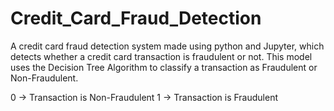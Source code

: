# Credit_Card_Fraud_Detection
A credit card fraud detection system made using python and Jupyter, which detects whether a credit card transaction is fraudulent or not. This model uses the Decision Tree Algorithm to classify a transaction as Fraudulent or Non-Fraudulent.

0 -> Transaction is Non-Fraudulent
1 -> Transaction is Fraudulent
